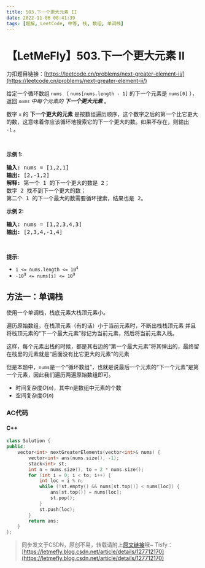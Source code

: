 ```yaml
---
title: 503.下一个更大元素 II
date: 2022-11-06 08:41:39
tags: [题解, LeetCode, 中等, 栈, 数组, 单调栈]
---
```


# 【LetMeFly】503.下一个更大元素 II

力扣题目链接：[https://leetcode.cn/problems/next-greater-element-ii/](https://leetcode.cn/problems/next-greater-element-ii/)

<p>给定一个循环数组&nbsp;<code>nums</code>&nbsp;（&nbsp;<code>nums[nums.length - 1]</code>&nbsp;的下一个元素是&nbsp;<code>nums[0]</code>&nbsp;），返回&nbsp;<em><code>nums</code>&nbsp;中每个元素的 <strong>下一个更大元素</strong></em> 。</p>

<p>数字 <code>x</code>&nbsp;的 <strong>下一个更大的元素</strong> 是按数组遍历顺序，这个数字之后的第一个比它更大的数，这意味着你应该循环地搜索它的下一个更大的数。如果不存在，则输出 <code>-1</code>&nbsp;。</p>

<p>&nbsp;</p>

<p><strong>示例 1:</strong></p>

<pre>
<strong>输入:</strong> nums = [1,2,1]
<strong>输出:</strong> [2,-1,2]
<strong>解释:</strong> 第一个 1 的下一个更大的数是 2；
数字 2 找不到下一个更大的数； 
第二个 1 的下一个最大的数需要循环搜索，结果也是 2。
</pre>

<p><strong>示例 2:</strong></p>

<pre>
<strong>输入:</strong> nums = [1,2,3,4,3]
<strong>输出:</strong> [2,3,4,-1,4]
</pre>

<p>&nbsp;</p>

<p><strong>提示:</strong></p>

<ul>
	<li><code>1 &lt;= nums.length &lt;= 10<sup>4</sup></code></li>
	<li><code>-10<sup>9</sup>&nbsp;&lt;= nums[i] &lt;= 10<sup>9</sup></code></li>
</ul>


    
## 方法一：单调栈

使用一个单调栈，栈底元素大栈顶元素小。

遍历原始数组，在栈顶元素（有的话）小于当前元素时，不断出栈栈顶元素 并且 将栈顶元素的“下一个最大元素”标记为当前元素，然后将当前元素入栈。

这样，每个元素出栈的时候，都是其右边的“第一个最大元素”将其弹出的，最终留在栈里的元素就是“后面没有比它更大的元素”的元素

但是本题中，```nums```是一个“循环数组”，也就是说最后一个元素的“下一个元素”是第一个元素，因此我们遍历两遍原始数组即可。

+ 时间复杂度$O(n)$，其中$n$是数组中元素的个数
+ 空间复杂度$O(n)$

### AC代码

#### C++

```cpp
class Solution {
public:
    vector<int> nextGreaterElements(vector<int>& nums) {
        vector<int> ans(nums.size(), -1);
        stack<int> st;
        int n = nums.size(), to = 2 * nums.size();
        for (int i = 0; i < to; i++) {
            int loc = i % n;
            while (!st.empty() && nums[st.top()] < nums[loc]) {
                ans[st.top()] = nums[loc];
                st.pop();
            }
            st.push(loc);
        }
        return ans;
    }
};
```

> 同步发文于CSDN，原创不易，转载请附上[原文链接](https://leetcode.letmefly.xyz/2022/11/06/LeetCode%200503.%E4%B8%8B%E4%B8%80%E4%B8%AA%E6%9B%B4%E5%A4%A7%E5%85%83%E7%B4%A0II/)哦~
> Tisfy：[https://letmefly.blog.csdn.net/article/details/127712170](https://letmefly.blog.csdn.net/article/details/127712170)
